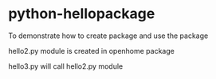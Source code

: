 # python-hellopackage
To demonstrate how to create package and use the package 

hello2.py module is created in openhome package

hello3.py will call hello2.py module
